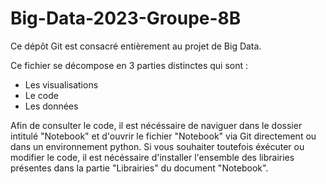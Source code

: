 # Big-Data-2023-Groupe-8B
Ce dépôt Git est consacré entièrement au projet de Big Data.

Ce fichier se décompose en 3 parties distinctes qui sont :

- Les visualisations
- Le code
- Les données

Afin de consulter le code, il est nécéssaire de naviguer dans le dossier intitulé "Notebook" et d'ouvrir le fichier "Notebook" via Git directement ou dans un environnement python. Si vous souhaiter toutefois éxécuter ou modifier le code, il est nécéssaire d'installer l'ensemble des librairies présentes dans la partie "Librairies" du document "Notebook".

